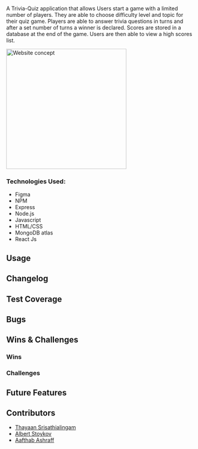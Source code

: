 # 

# 

A Trivia-Quiz application that allows Users start a game with a limited number of players. They are able to choose difficulty level and topic for their quiz game. Players are able to answer trivia questions in turns and after a set number of turns a winner is declared. Scores are stored in a database at the end of the game.
Users are then able to view a high scores list.

<img src="https://user-images.githubusercontent.com/89043314/168554750-dd7a5a7c-3ee2-4e94-99a4-2ea06c0381f0.PNG" alt="Website concept" width="320">

### Technologies Used:

- Figma
- NPM
- Express
- Node.js
- Javascript
- HTML/CSS
- MongoDB atlas
- React Js

## Usage

## Changelog

## Test Coverage

## Bugs

## Wins & Challenges

### Wins

### Challenges

## Future Features

## Contributors
- [Thayaan Srisathialingam](https://github.com/THAYAANS)
- [Albert Stoykov](https://github.com/AlbertStoykov)
- [Aafthab Ashraff](https://github.com/iAmash412)
